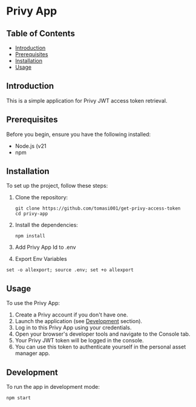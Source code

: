 # Privy App

## Table of Contents

- [Introduction](#introduction)
- [Prerequisites](#prerequisites)
- [Installation](#installation)
- [Usage](#usage)

## Introduction

This is a simple application for Privy JWT access token retrieval.

## Prerequisites

Before you begin, ensure you have the following installed:

- Node.js (v21
- npm

## Installation

To set up the project, follow these steps:

1. Clone the repository:

   ```
   git clone https://github.com/tomasi001/get-privy-access-token
   cd privy-app
   ```

2. Install the dependencies:

   ```
   npm install
   ```

3. Add Privy App Id to .env

4. Export Env Variables

```
set -o allexport; source .env; set +o allexport
```

## Usage

To use the Privy App:

1. Create a Privy account if you don't have one.
2. Launch the application (see [Development](#development) section).
3. Log in to this Privy App using your credentials.
4. Open your browser's developer tools and navigate to the Console tab.
5. Your Privy JWT token will be logged in the console.
6. You can use this token to authenticate yourself in the personal asset manager app.

## Development

To run the app in development mode:

```
npm start
```
